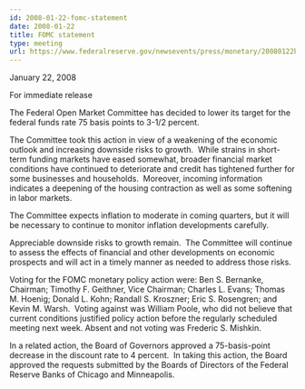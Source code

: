 ```yaml
---
id: 2008-01-22-fomc-statement
date: 2008-01-22
title: FOMC statement
type: meeting
url: https://www.federalreserve.gov/newsevents/press/monetary/20080122b.htm
---
```


January 22, 2008

For immediate release

The Federal Open Market Committee has decided to lower its target for the federal funds rate 75 basis points to 3-1/2 percent.

The Committee took this action in view of a weakening of the economic outlook and increasing downside risks to growth.  While strains in short-term funding markets have eased somewhat, broader financial market conditions have continued to deteriorate and credit has tightened further for some businesses and households.  Moreover, incoming information indicates a deepening of the housing contraction as well as some softening in labor markets.

The Committee expects inflation to moderate in coming quarters, but it will be necessary to continue to monitor inflation developments carefully.

Appreciable downside risks to growth remain.  The Committee will continue to assess the effects of financial and other developments on economic prospects and will act in a timely manner as needed to address those risks.

Voting for the FOMC monetary policy action were: Ben S. Bernanke, Chairman; Timothy F. Geithner, Vice Chairman; Charles L. Evans; Thomas M. Hoenig; Donald L. Kohn; Randall S. Kroszner; Eric S. Rosengren; and Kevin M. Warsh.  Voting against was William Poole, who did not believe that current conditions justified policy action before the regularly scheduled meeting next week. Absent and not voting was Frederic S. Mishkin.

In a related action, the Board of Governors approved a 75-basis-point decrease in the discount rate to 4 percent.  In taking this action, the Board approved the requests submitted by the Boards of Directors of the Federal Reserve Banks of Chicago and Minneapolis.